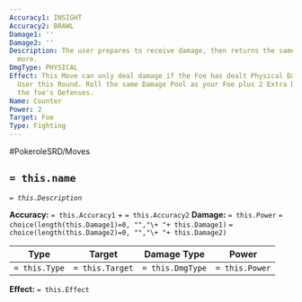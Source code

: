 ```yaml
---
Accuracy1: INSIGHT
Accuracy2: BRAWL
Damage1: ''
Damage2: ''
Description: The user prepares to receive damage, then returns the same damage and
  more.
DmgType: PHYSICAL
Effect: This Move can only deal damage if the Foe has dealt Physical Damage to the
  User this Round. Roll the same Damage Pool as your Foe plus 2 Extra Dice. Ignore
  the foe's Defenses.
Name: Counter
Power: 2
Target: Foe
Type: Fighting
---
```


#PokeroleSRD/Moves

## `= this.name` 
*`= this.Description`*

**Accuracy:** `= this.Accuracy1` + `= this.Accuracy2`
**Damage:** `= this.Power` `= choice(length(this.Damage1)=0, "","\+ "+ this.Damage1)` `= choice(length(this.Damage2)=0, "","\+ "+ this.Damage2)`

| Type          | Target          | Damage Type          | Power          |
| ------------- | --------------- | ---------------- | -------------- |
| `= this.Type` | `= this.Target` | `= this.DmgType` | `= this.Power` | 

**Effect:** `= this.Effect`